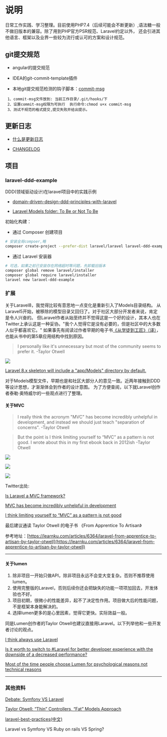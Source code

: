 # 说明

  日常工作实践、学习整理。目前使用PHP7.4（后续可能会不断更新）,语法糖一般不做旧版本的兼容。除了用到PHP官方PSR规范、Laravel约定以外，
  还会引进其他语言、框架以及业界一些较为流行或认可的方案和设计规范。

## git提交规范

- angular的提交规范

- IDEA的git-commit-template插件

- 本地git提交规范检测的钩子脚本：[commit-msg](./commit-msg)
```
 1、commit-msg文件放到: 当前工作目录/.git/hooks/下     
 2、设置commit-msg权限为可执行  执行命令:chmod u+x commit-msg  
 3、测试不规范的格式提交,提交失败并给出提示。 
```

## 更新日志

- <a href="https://keepachangelog.com/zh-CN/0.3.0/" target="_blank">什么是更新日志</a>

- [CHANGELOG](./CHANGELOG.md)


## 项目

### laravel-ddd-example

 DDD(领域驱动设计)在laravel项目中的实践示例

- <a href="https://content-garden.com/domain-driven-design-ddd-principles-with-laravel" target="_blank">domain-driven-design-ddd-principles-with-laravel</a>

- <a href="https://laraveldaily.com/laravel-models-folder-not/" target="_blank">Laravel Models folder: To Be or Not To Be</a>


 初始化构建：

-  通过 Composer 创建项目

```bash
# 安装全局compoer,略
composer create-project --prefer-dist laravel/laravel laravel-ddd-example
```

-  通过 Laravel 安装器 

```bash
# 可选，如果之前已安装存在网络超时等问题，先卸载旧版本
composer global remove laravel/installer
composer global require laravel/installer
laravel new laravel-ddd-example
```
    
###  扩展

关于Laravel8，我觉得比较有意思地一点变化是重新引入了Models目录结构。
从Laravel5开始，被移除的模型目录又回归了。对于社区大部分开发者来说，肯定是令人兴奋的。
但Laravel作者从始至终并不觉得这是一个好的设计，其本人也在Twitter上承认这是一种妥协。"我个人觉得它是没有必要的，但是社区中的大多数人似乎都喜欢它。"
如果事先有阅读过作者早期的电子书[《从学徒到工匠》（译）](#from-apprentice-to-artisan)，也能从书中的第5章应用结构中找到原因。

> I personally like it's unnecessary but most of the community seems to prefer it.
> -Taylor Otwell

![](./Taylor%20Otwell%20Talk%20About%20Models.png)

[Laravel 8.x skeleton will include a "app/Models" directory by default.](https://twitter.com/taylorotwell/status/1296556354593792000)

对于Models模型文件，早期也是和社区大部分人的意见一致。近两年接触到DDD等设计思想，才渐渐体会到作者的设计意图。
为了方便查阅，以下就Laravel创作者泰勒·奥特威尔的一些观点进行了整理。


#### 关于MVC

> I really think the acronym "MVC" has become incredibly unhelpful in development, and instead we should just teach "separation of concerns".
> -Taylor Otwell

> But the point is I think limiting yourself to “MVC” as a pattern is not good. I wrote about this in my first ebook back in 2012ish
> -Taylor Otwell


![](./Taylor%20Otwell%20MVC0.png)

![](./Taylor%20Otwell%20MVC1.jpeg)

![](./Taylor%20Otwell%20MVC2.png)


Twitter出处:

<a href="https://twitter.com/Sileence/status/634390267966173184" target="_blank">Is Laravel a MVC framework?</a>

<a href="https://twitter.com/taylorotwell/status/262290285499936768" target="_blank">MVC has become incredibly unhelpful in development</a>

<a href="https://twitter.com/taylorotwell/status/1204882498230116353" target="_blank">I think limiting yourself to “MVC” as a pattern is not good</a>


<p id="from-apprentice-to-artisan">最后建议通读 Taylor Otwell 的电子书 《From Apprentice To Artisan》</p>

参考地址：[https://learnku.com/articles/6364/laravel-from-apprentice-to-artisan-by-taylor-otwell](https://learnku.com/articles/6364/laravel-from-apprentice-to-artisan-by-taylor-otwell)


---

#### 关于lumen

1. 除非项目一开始只做API，除非项目永远不会变大变复杂。否则不推荐使用lumen。
2. 使用完整版的Laravel，否则后续你还会把缺失的功能一项项加回去，开发体验也不好。
3. 项目初期，很微小的性能差异，起不了决定性作用。项目做大后的性能问题，不是框架本身能解决的。
4. 选择lumen更多的是心里因素，觉得它更快。实际效益一般。

同是Lumen创作者的Taylor Otwell也建议直接用Laravel。以下列举他和一些开发者讨论的观点。

<a href="https://twitter.com/taylorotwell/status/1306287663109091329" target="_blank">I think always use Laravel</a>

<a href="https://twitter.com/devgummibeer/status/1212731942455717888" target="_blank">Is it worth to switch to #Laravel for better developer experience with the downside of a decreased performance?</a>

<a href="https://twitter.com/taylorotwell/status/1212832185830510592" target="_blank">Most of the time people choose Lumen for psychological reasons not technical reasons</a>

---

### 其他资料

<a href="https://dev.to/itsmukulmishra/debate-symfony-vs-laravel-1bh9" target="_blank">Debate: Symfony VS Laravel</a>

<a href="https://laraveldaily.com/taylor-otwell-thin-controllers-fat-models-approach/" target="_blank">Taylor Otwell: “Thin” Controllers, “Fat” Models Approach</a>
  
<a href="https://github.com/alexeymezenin/laravel-best-practices/blob/master/chinese.md" target="_blank">laravel-best-practices(中文)</a>  


Laravel vs Symfony VS Ruby on rails VS Spring?  
